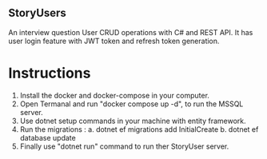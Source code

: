 ## StoryUsers
An interview question User CRUD operations with C# and REST API. It has user login feature with JWT token and refresh token generation.

# Instructions
1. Install the docker and docker-compose in your computer.
2. Open Termanal and run "docker compose up -d", to run the MSSQL server.
3. Use dotnet setup commands in your machine with entity framework.
4. Run the migrations :
   a. dotnet ef migrations add InitialCreate
   b. dotnet ef database update
5. Finally use "dotnet run" command to run ther StoryUser server.
